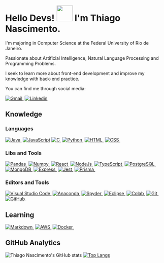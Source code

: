 <h1 align="left">Hello Devs! <img src="https://raw.githubusercontent.com/kaueMarques/kaueMarques/master/hi.gif" width="50" height="50"> I'm Thiago Nascimento.</h1>

I'm majoring in Computer Science at the Federal University of Rio de Janeiro.

Passionate about Artificial Intelligence, Natural Language Processing and Programming Problems.

I seek to learn more about front-end development and improve my knowledge with back-end practice.

You can find me through social media:

[![Gmail](https://img.shields.io/badge/-nascimentoliveira@gmail.com-FFFFFF?style=for-the-badge&logo=gmail&color=97CA00&labelColor=FFFFFF)&nbsp;](mailto:nascimentoliveira@gmail.com)
[![Linkedin](https://img.shields.io/badge/-/nascimentoliveira-FFFFFF?style=for-the-badge&logo=linkedin&logoColor=blue&color=97CA00&labelColor=FFFFFF)](https://linkedin.com/in/nascimentoliveira)

## Knowledge

### Languages
 
[![Java](https://img.shields.io/badge/-java-ffffff?style=for-the-badge&logo=java&color=97ca00&labelColor=ffffff)&nbsp;](https://www.java.com/)
[![JavaScript](https://img.shields.io/badge/-JavaScript-ffffff?style=for-the-badge&logo=javascript&color=97ca00&labelColor=ffffff)](https://developer.mozilla.org/en-US/docs/Web/JavaScript)
[![C](https://img.shields.io/badge/-c-ffffff?style=for-the-badge&logo=c&logoColor=blue&color=97ca00&labelColor=ffffff)&nbsp;](https://www.w3schools.com/c/c_intro.php)
[![Python](https://img.shields.io/badge/-python-ffffff?style=for-the-badge&logo=python&color=97ca00&labelColor=ffffff)&nbsp;](https://www.python.org/)
[![HTML](https://img.shields.io/badge/-html5-ffffff?style=for-the-badge&logo=html5&color=97ca00&labelColor=ffffff)&nbsp;](https://developer.mozilla.org/en-US/docs/Web/HTML)
[![CSS](https://img.shields.io/badge/-css3-ffffff?style=for-the-badge&logo=css3&logoColor=blue&color=97ca00&labelColor=ffffff)&nbsp;](https://developer.mozilla.org/en-US/docs/Web/CSS)

### Libs and Tools

[![Pandas](https://img.shields.io/badge/-pandas-ffffff?style=for-the-badge&logo=pandas&logoColor=blue&color=97ca00&labelColor=ffffff)&nbsp;](https://pandas.pydata.org/)
[![Numpy](https://img.shields.io/badge/-numpy-ffffff?style=for-the-badge&logo=numpy&logoColor=red&color=97ca00&labelColor=ffffff)&nbsp;](https://numpy.org/)
[![React](https://img.shields.io/badge/-react-ffffff?style=for-the-badge&logo=react&color=97ca00&labelColor=ffffff)&nbsp;](https://reactjs.org/)
[![NodeJs](https://img.shields.io/badge/-nodejs-ffffff?style=for-the-badge&logo=nodedotjs&color=97ca00&labelColor=ffffff)&nbsp;](https://nodejs.org/)
[![TypeScript](https://img.shields.io/badge/-typescript-ffffff?style=for-the-badge&logo=typescript&color=97ca00&labelColor=ffffff)&nbsp;](https://www.typescriptlang.org/)
[![PostgreSQL](https://img.shields.io/badge/-postgresql-ffffff?style=for-the-badge&logo=Postgresql&color=97ca00&labelColor=ffffff)&nbsp;](https://www.postgresql.org/)
[![MongoDB](https://img.shields.io/badge/-mongodb-ffffff?style=for-the-badge&logo=mongodb&color=97ca00&labelColor=ffffff)&nbsp;](https://www.mongodb.com/)
[![Express](https://img.shields.io/badge/-express-ffffff?style=for-the-badge&logo=express&logoColor=black&color=97ca00&labelColor=ffffff)&nbsp;](https://expressjs.com/pt-br/)
[![Jest](https://img.shields.io/badge/-jest-ffffff?style=for-the-badge&logo=jest&logoColor=red&color=97ca00&labelColor=ffffff)&nbsp;](https://jestjs.io/pt-BR/)
[![Prisma](https://img.shields.io/badge/-prisma-ffffff?style=for-the-badge&logo=prisma&logoColor=black&color=97ca00&labelColor=ffffff)&nbsp;
](https://www.prisma.io/docs)

### Editors and Tools

[![Visual Studio Code](https://img.shields.io/badge/-visual%20studio%20code-ffffff?style=for-the-badge&logo=visual%20studio%20code&logoColor=blue&color=97ca00&labelColor=ffffff)&nbsp;](https://code.visualstudio.com/)
[![Anaconda](https://img.shields.io/badge/-Anaconda-ffffff?style=for-the-badge&logo=anaconda&color=97ca00&labelColor=ffffff)&nbsp;](https://www.anaconda.com/)
[![Spyder](https://img.shields.io/badge/-spyder-ffffff?style=for-the-badge&logo=spyder%20ide&logoColor=black&color=97ca00&labelColor=ffffff)&nbsp;](https://www.spyder-ide.org/)
[![Eclipse](https://img.shields.io/badge/-eclipse-ffffff?style=for-the-badge&logo=eclipse&logoColor=blue&color=97ca00&labelColor=ffffff)&nbsp;](https://www.eclipse.org/downloads/)
[![Colab](https://img.shields.io/badge/-colab-ffffff?style=for-the-badge&logo=googlecolab&color=97ca00&labelColor=ffffff)&nbsp;](https://colab.research.google.com/)
[![Git](https://img.shields.io/badge/-git-ffffff?style=for-the-badge&logo=git&color=97ca00&labelColor=ffffff)&nbsp;](https://git-scm.com/)
[![GitHub](https://img.shields.io/badge/-github-ffffff?style=for-the-badge&logo=github&logoColor=black&color=97ca00&labelColor=ffffff)&nbsp;](https://github.com/)

## Learning

[![Markdown](https://img.shields.io/badge/-markdown-ffffff?style=for-the-badge&logo=markdown&logoColor=black&color=97CA00&labelColor=ffffff)&nbsp;](https://daringfireball.net/projects/markdown/)
[![AWS](https://img.shields.io/badge/-aws-ffffff?style=for-the-badge&logo=amazonaws&logoColor=orange&color=97CA00&labelColor=ffffff)&nbsp;](https://aws.amazon.com/pt/)
[![Docker](https://img.shields.io/badge/-docker-ffffff?style=for-the-badge&logo=docker&color=97ca00&labelColor=ffffff)&nbsp;](https://www.docker.com/)

## GitHub Analytics

![Thiago Nascimento's GitHub stats](https://github-readme-stats.vercel.app/api?username=nascimentoliveira&show_icons=true&theme=merko&bg_color=00000000)
[![Top Langs](https://github-readme-stats.vercel.app/api/top-langs/?username=nascimentoliveira&layout=compact&show_icons=true&theme=merko&bg_color=00000000&card_width=400)](https://github.com/nascimentoliveira/github-readme-stats)
